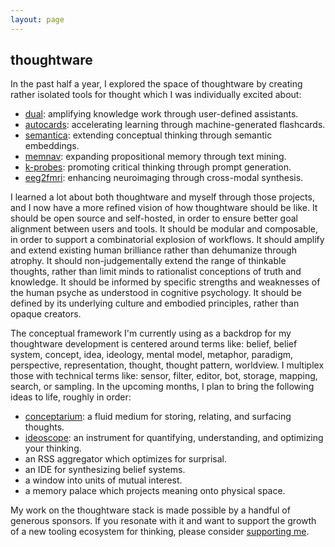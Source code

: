 ```yaml
---
layout: page
---
```


## thoughtware

In the past half a year, I explored the space of thoughtware by creating rather isolated tools for thought which I was individually excited about:

- [dual](/thoughtware/dual): amplifying knowledge work through user-defined assistants.
- [autocards](/thoughtware/autocards): accelerating learning through machine-generated flashcards.
- [semantica](/thoughtware/semantica): extending conceptual thinking through semantic embeddings.
- [memnav](/thoughtware/memnav): expanding propositional memory through text mining.
- [k-probes](/thoughtware/k-probes): promoting critical thinking through prompt generation.
- [eeg2fmri](https://raw.githubusercontent.com/paulbricman/EEG2fMRI/master/article/EEG2fMRI%20report.pdf): enhancing neuroimaging through cross-modal synthesis.

I learned a lot about both thoughtware and myself through those projects, and I now have a more refined vision of how thoughtware should be like. It should be open source and self-hosted, in order to ensure better goal alignment between users and tools. It should be modular and composable, in order to support a combinatorial explosion of workflows. It should amplify and extend existing human brilliance rather than dehumanize through atrophy. It should non-judgementally extend the range of thinkable thoughts, rather than limit minds to rationalist conceptions of truth and knowledge. It should be informed by specific strengths and weaknesses of the human psyche as understood in cognitive psychology. It should be defined by its underlying culture and embodied principles, rather than opaque creators.

The conceptual framework I'm currently using as a backdrop for my thoughtware development is centered around terms like: belief, belief system, concept, idea, ideology, mental model, metaphor, paradigm, perspective, representation, thought, thought pattern, worldview. I multiplex those with technical terms like: sensor, filter, editor, bot, storage, mapping, search, or sampling. In the upcoming months, I plan to bring the following ideas to life, roughly in order:

- [conceptarium](/thoughtware/conceptarium): a fluid medium for storing, relating, and surfacing thoughts.
- [ideoscope](/thoughtware/ideoscope): an instrument for quantifying, understanding, and optimizing your thinking.
- an RSS aggregator which optimizes for surprisal.
- an IDE for synthesizing belief systems.
- a window into units of mutual interest.
- a memory palace which projects meaning onto physical space.

My work on the thoughtware stack is made possible by a handful of generous sponsors. If you resonate with it and want to support the growth of a new tooling ecosystem for thinking, please consider [supporting me](https://github.com/sponsors/paulbricman).
